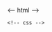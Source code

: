 <-- html -->
<!-- <div id="content bgimg">
      <h1>Welcome To Jelani's Sweets Shop</h1>
      <div class="right">
        <img
          class="top-image"
          src="../src/assets/imgs/onepage_restaurant.jpg"
          alt=""
        />
      </div>
      <div class="left">
        <h1 class="landingpage">Brownies, Cakes, & Donuts!</h2>
        <p class="landingpage">Lorem ipsum dolor sit amet consectetur adipisicing elit.
             Iusto accusamus quisquam alias, quia nihil recusandae assumenda qui explicabo sint 
             fugit nesciunt iste eveniet at quis nisi ipsam natus voluptate modi.</p>
        <h1>Opening Hours</h1>
        <h2 class="landingpage">monday - friday 10-23 | saturday 14-02</h2>
        <h1>Location</h1>
        <h2 class="landingpage">42 village St, New York</h2>
      </div>
    <div class="footer">Jelani's Sweets Shop @2022</div>
    </div> -->

    <!-- css -->
   
<!--  body,html {
  height: 100%;
  /* background-color: aqua; */
  background-image: linear-gradient(
      rgba(6, 6, 235, 0.5),
      rgba(255, 255, 0, 0.5)
    ),
    url("../src/assets/imgs/onepage_restaurant.jpg");
}
img {
  display: block;
  margin-left: auto;
  margin-right: auto;
  width: 70%;
  float: right;
}

h1 {
  text-align: center;
}
.footer {
  position: fixed;
  left: 0;
  bottom: 0;
  width: 100%;
  background-color: burlywood;
  color: white;
  text-align: center;
  height: 50px;
} -->